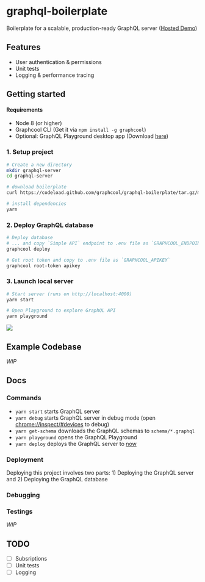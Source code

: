 # graphql-boilerplate

Boilerplate for a scalable, production-ready GraphQL server ([Hosted Demo](https://graphql-bp.now.sh/))

## Features

* User authentication & permissions
* Unit tests
* Logging & performance tracing

## Getting started

#### Requirements

* Node 8 (or higher)
* Graphcool CLI (Get it via `npm install -g graphcool`)
* Optional: GraphQL Playground desktop app (Download [here](https://github.com/graphcool/graphql-playground/releases))

### 1. Setup project

```sh
# Create a new directory
mkdir graphql-server
cd graphql-server

# download boilerplate
curl https://codeload.github.com/graphcool/graphql-boilerplate/tar.gz/master | tar -xz --strip=1 graphql-boilerplate-master

# install dependencies
yarn
```

### 2. Deploy GraphQL database

```sh
# Deploy database
# ... and copy `Simple API` endpoint to .env file as `GRAPHCOOL_ENDPOINT`
graphcool deploy

# Get root token and copy to .env file as `GRAPHCOOL_APIKEY`
graphcool root-token apikey
```

### 3. Launch local server

```sh
# Start server (runs on http://localhost:4000)
yarn start

# Open Playground to explore GraphQL API
yarn playground
```

![](https://imgur.com/4P5VhoA.png)

## Example Codebase

*WIP*

## Docs

### Commands

* `yarn start` starts GraphQL server
* `yarn debug` starts GraphQL server in debug mode (open [chrome://inspect/#devices](chrome://inspect/#devices) to debug)
* `yarn get-schema` downloads the GraphQL schemas to `schema/*.graphql`
* `yarn playground` opens the GraphQL Playground
* `yarn deploy` deploys the GraphQL server to [now](https://zeit.co/now)

### Deployment

Deploying this project involves two parts: 1) Deploying the GraphQL server and 2) Deploying the GraphQL database

### Debugging

### Testings

*WIP*

## TODO

* [ ] Subsriptions
* [ ] Unit tests
* [ ] Logging
